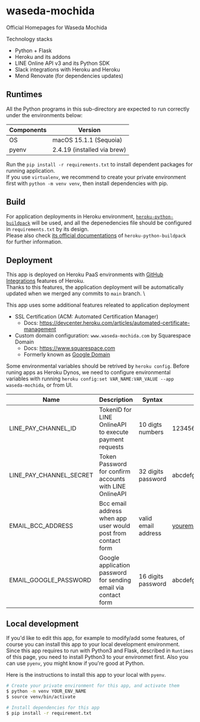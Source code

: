 # waseda-mochida

Official Homepages for Waseda Mochida

Technology stacks
- Python + Flask
- Heroku and its addons
- LINE Online API v3 and its Python SDK
- Slack integrations with Heroku and Heroku
- Mend Renovate (for dependencies updates)

## Runtimes
All the Python programs in this sub-directory are expected to run correctly under the environments below:

| Components | Version |
| --- | --- |
| OS | macOS 15.1.1 (Sequoia) |
| pyenv | 2.4.19 (installed via brew) |

Run the `pip install -r requirements.txt` to install dependent packages for running application. \
If you use `virtualenv`, we recommend to create your private environment first with `python -m venv venv`, then install dependencies with pip.


## Build
For application deployments in Heroku environment, [`heroku-python-buildpack`](https://github.com/heroku/heroku-buildpack-python) will be used, and all the depenedencies file should be configured in `requirements.txt` by its design. \
Please also check [its official documentations](https://elements.heroku.com/buildpacks/heroku/heroku-buildpack-python) of `heroku-python-buildpack` for further information.


## Deployment
This app is deployed on Heroku PaaS environments with [GitHub Integrations](https://devcenter.heroku.com/articles/github-integration) features of Heroku. \
Thanks to this features, the application deployment will be automatically updated when we merged any commits to `main` branch. \

This app uses some additional features releated to application deployment
- SSL Certification (ACM: Automated Certification Manager)
  - Docs: <https://devcenter.heroku.com/articles/automated-certificate-management>
- Custom domain configuration: `www.waseda-mochida.com` by Squarespace Domain
  - Docs: <https://www.squarespace.com>
  - Formerly known as [Google Domain](http://domains.google)

Some environmental variables should be retrived by `heroku config`.
Before runing apps as Heroku Dynos, we need to configure environmental variables with running `heroku config:set VAR_NAME:VAR_VALUE --app waseda-mochida`, or from UI.

| Name | Description | Syntax | Example value |
| --- | --- | --- | --- |
| LINE_PAY_CHANNEL_ID | TokenID for LINE OnlineAPI to execute payment requests | 10 digts numbers | 1234567890 |
| LINE_PAY_CHANNEL_SECRET | Token Password for confirm accounts with LINE OnlineAPI | 32 digits password | abcdefghijklmnopqrstuvwxyz123456 |
| EMAIL_BCC_ADDRESS | Bcc email address when app user would post from contact form | valid email address | youremailaddress@example.com |
| EMAIL_GOOGLE_PASSWORD | Google application password for sending email via contact form | 16 digits password | abcdefghijkl |


## Local development
If you'd like to edit this app, for example to modify/add some features, of course you can install this app to your local development environment.
Since this app requires to run with Python3 and Flask, described in `Runtimes` of this page, you need to install Python3 to your environmet first.
Also you can use `pyenv`, you might know if you're good at Python.

Here is the instructions to install this app to your local with `pyenv`.

```bash
# Create your private environment for this app, and activate them
$ python -m venv YOUR_ENV_NAME
$ source venv/bin/activate

# Install dependencies for this app
$ pip install -r requirement.txt
```
